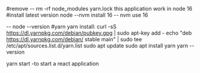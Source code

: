 #remove
-- rm -rf node_modules yarn.lock
this application work in node 16
#install latest version node
--nvm install 16
-- nvm use 16

-- node --version
#yarn 
yarn install:
curl -sS https://dl.yarnpkg.com/debian/pubkey.gpg | sudo apt-key add -
echo "deb https://dl.yarnpkg.com/debian/ stable main" | sudo tee /etc/apt/sources.list.d/yarn.list
sudo apt update
sudo apt install yarn
yarn --version

yarn start -to start a react application

